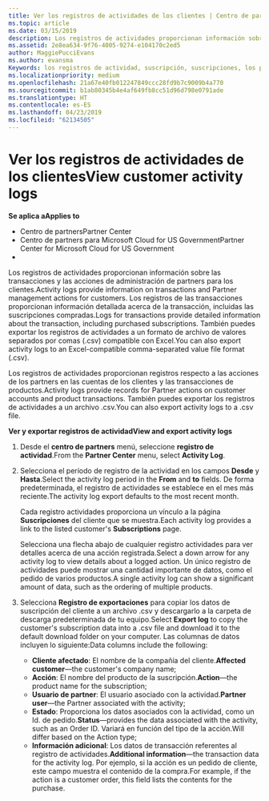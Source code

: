 ```yaml
---
title: Ver los registros de actividades de los clientes | Centro de partners
ms.topic: article
ms.date: 03/15/2019
description: Los registros de actividades proporcionan información sobre las transacciones y las acciones de administración de partners para los clientes.
ms.assetid: 2e8ea634-9f76-4005-9274-e104170c2ed5
author: MaggiePucciEvans
ms.author: evansma
Keywords: los registros de actividad, suscripción, suscripciones, los pagos, facturación, las transacciones
ms.localizationpriority: medium
ms.openlocfilehash: 21a67e40fb012247849ccc28fd9b7c9009b4a770
ms.sourcegitcommit: b1ab80345b4e4af649fb8cc51d96d798e0791ade
ms.translationtype: HT
ms.contentlocale: es-ES
ms.lasthandoff: 04/23/2019
ms.locfileid: "62134505"
---
```

# <a name="view-customer-activity-logs"></a><span data-ttu-id="50bb4-104">Ver los registros de actividades de los clientes</span><span class="sxs-lookup"><span data-stu-id="50bb4-104">View customer activity logs</span></span>

<span data-ttu-id="50bb4-105">**Se aplica a**</span><span class="sxs-lookup"><span data-stu-id="50bb4-105">**Applies to**</span></span>

-  <span data-ttu-id="50bb4-106">Centro de partners</span><span class="sxs-lookup"><span data-stu-id="50bb4-106">Partner Center</span></span>
-  <span data-ttu-id="50bb4-107">Centro de partners para Microsoft Cloud for US Government</span><span class="sxs-lookup"><span data-stu-id="50bb4-107">Partner Center for Microsoft Cloud for US Government</span></span>
-  


<span data-ttu-id="50bb4-108">Los registros de actividades proporcionan información sobre las transacciones y las acciones de administración de partners para los clientes.</span><span class="sxs-lookup"><span data-stu-id="50bb4-108">Activity logs provide information on transactions and Partner management actions for customers.</span></span> <span data-ttu-id="50bb4-109">Los registros de las transacciones proporcionan información detallada acerca de la transacción, incluidas las suscripciones compradas.</span><span class="sxs-lookup"><span data-stu-id="50bb4-109">Logs for transactions provide detailed information about the transaction, including purchased subscriptions.</span></span> <span data-ttu-id="50bb4-110">También puedes exportar los registros de actividades a un formato de archivo de valores separados por comas (.csv) compatible con Excel.</span><span class="sxs-lookup"><span data-stu-id="50bb4-110">You can also export activity logs to an Excel-compatible comma-separated value file format (.csv).</span></span>

<span data-ttu-id="50bb4-111">Los registros de actividades proporcionan registros respecto a las acciones de los partners en las cuentas de los clientes y las transacciones de productos.</span><span class="sxs-lookup"><span data-stu-id="50bb4-111">Activity logs provide records for Partner actions on customer accounts and product transactions.</span></span> <span data-ttu-id="50bb4-112">También puedes exportar los registros de actividades a un archivo .csv.</span><span class="sxs-lookup"><span data-stu-id="50bb4-112">You can also export activity logs to a .csv file.</span></span>

<span data-ttu-id="50bb4-113">**Ver y exportar registros de actividad**</span><span class="sxs-lookup"><span data-stu-id="50bb4-113">**View and export activity logs**</span></span>

1.  <span data-ttu-id="50bb4-114">Desde el **centro de partners** menú, seleccione **registro de actividad**.</span><span class="sxs-lookup"><span data-stu-id="50bb4-114">From the **Partner Center** menu, select **Activity Log**.</span></span>
2.  <span data-ttu-id="50bb4-115">Selecciona el período de registro de la actividad en los campos **Desde** y **Hasta**.</span><span class="sxs-lookup"><span data-stu-id="50bb4-115">Select the activity log period in the **From** and **to** fields.</span></span> <span data-ttu-id="50bb4-116">De forma predeterminada, el registro de actividades se establece en el mes más reciente.</span><span class="sxs-lookup"><span data-stu-id="50bb4-116">The activity log export defaults to the most recent month.</span></span>

    <span data-ttu-id="50bb4-117">Cada registro actividades proporciona un vínculo a la página **Suscripciones** del cliente que se muestra.</span><span class="sxs-lookup"><span data-stu-id="50bb4-117">Each activity log provides a link to the listed customer's **Subscriptions** page.</span></span>

    <span data-ttu-id="50bb4-118">Selecciona una flecha abajo de cualquier registro actividades para ver detalles acerca de una acción registrada.</span><span class="sxs-lookup"><span data-stu-id="50bb4-118">Select a down arrow for any activity log to view details about a logged action.</span></span> <span data-ttu-id="50bb4-119">Un único registro de actividades puede mostrar una cantidad importante de datos, como el pedido de varios productos.</span><span class="sxs-lookup"><span data-stu-id="50bb4-119">A single activity log can show a significant amount of data, such as the ordering of multiple products.</span></span>

3.  <span data-ttu-id="50bb4-120">Selecciona **Registro de exportaciones** para copiar los datos de suscripción del cliente a un archivo .csv y descargarlo a la carpeta de descarga predeterminada de tu equipo.</span><span class="sxs-lookup"><span data-stu-id="50bb4-120">Select **Export log** to copy the customer's subscription data into a .csv file and download it to the default download folder on your computer.</span></span> <span data-ttu-id="50bb4-121">Las columnas de datos incluyen lo siguiente:</span><span class="sxs-lookup"><span data-stu-id="50bb4-121">Data columns include the following:</span></span>
    -   <span data-ttu-id="50bb4-122">**Cliente afectado**: El nombre de la compañía del cliente.</span><span class="sxs-lookup"><span data-stu-id="50bb4-122">**Affected customer**—the customer's company name;</span></span>
    -   <span data-ttu-id="50bb4-123">**Acción**: El nombre del producto de la suscripción.</span><span class="sxs-lookup"><span data-stu-id="50bb4-123">**Action**—the product name for the subscription;</span></span>
    -   <span data-ttu-id="50bb4-124">**Usuario de partner**: El usuario asociado con la actividad.</span><span class="sxs-lookup"><span data-stu-id="50bb4-124">**Partner user**—the Partner associated with the activity;</span></span>
    -   <span data-ttu-id="50bb4-125">**Estado**: Proporciona los datos asociados con la actividad, como un Id. de pedido.</span><span class="sxs-lookup"><span data-stu-id="50bb4-125">**Status**—provides the data associated with the activity, such as an Order ID.</span></span> <span data-ttu-id="50bb4-126">Variará en función del tipo de la acción.</span><span class="sxs-lookup"><span data-stu-id="50bb4-126">Will differ based on the Action type;</span></span>
    -   <span data-ttu-id="50bb4-127">**Información adicional**: Los datos de transacción referentes al registro de actividades.</span><span class="sxs-lookup"><span data-stu-id="50bb4-127">**Additional information**—the transaction data for the activity log.</span></span> <span data-ttu-id="50bb4-128">Por ejemplo, si la acción es un pedido de cliente, este campo muestra el contenido de la compra.</span><span class="sxs-lookup"><span data-stu-id="50bb4-128">For example, if the action is a customer order, this field lists the contents for the purchase.</span></span>

 

 



